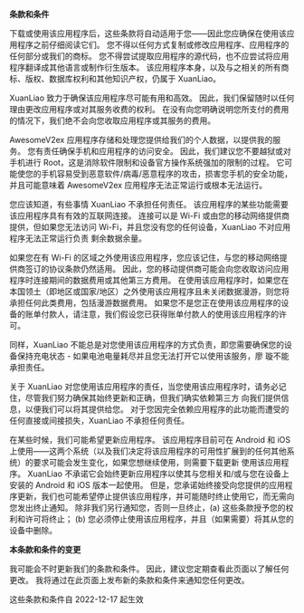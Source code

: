**条款和条件**

下载或使用该应用程序后，这些条款将自动适用于您——因此您应确保在使用该应用程序之前仔细阅读它们。 您不得以任何方式复制或修改应用程序、应用程序的任何部分或我们的商标。 您不得尝试提取应用程序的源代码，也不应尝试将应用程序翻译成其他语言或制作衍生版本。 该应用程序本身，以及与之相关的所有商标、版权、数据库权利和其他知识产权，仍属于 XuanLiao。

XuanLiao 致力于确保该应用程序尽可能有用和高效。 因此，我们保留随时以任何理由更改应用程序或对其服务收费的权利。 在没有向您明确说明您所支付的费用的情况下，我们绝不会向您收取应用程序或其服务的费用。

AwesomeV2ex 应用程序存储和处理您提供给我们的个人数据，以提供我的服务。 您有责任确保手机和应用程序的访问安全。 因此，我们建议您不要越狱或对手机进行 Root，这是消除软件限制和设备官方操作系统强加的限制的过程。 它可能使您的手机容易受到恶意软件/病毒/恶意程序的攻击，损害您手机的安全功能，并且可能意味着 AwesomeV2ex 应用程序无法正常运行或根本无法运行。

您应该知道，有些事情 XuanLiao 不承担任何责任。 该应用程序的某些功能需要该应用程序具有有效的互联网连接。 连接可以是 Wi-Fi 或由您的移动网络提供商提供，但如果您无法访问 Wi-Fi，并且您没有您的任何设备，XuanLiao 不对应用程序无法正常运行负责 剩余数据余量。

如果您在有 Wi-Fi 的区域之外使用该应用程序，您应该记住，与您的移动网络提供商签订的协议条款仍然适用。 因此，您的移动提供商可能会向您收取访问应用程序时连接期间的数据费用或其他第三方费用。 在使用该应用程序时，如果您在本国领土（即地区或国家/地区）之外使用该应用程序且未关闭数据漫游，则您将承担任何此类费用，包括漫游数据费用。 如果您不是您正在使用该应用程序的设备的账单付款人，请注意，我们假设您已获得账单付款人的使用该应用程序的许可。

同样，XuanLiao 不能总是对您使用该应用程序的方式负责，即您需要确保您的设备保持充电状态 - 如果电池电量耗尽并且您无法打开它以使用该服务，廖 璇不能承担责任。

关于 XuanLiao 对您使用该应用程序的责任，当您使用该应用程序时，请务必记住，尽管我们努力确保其始终更新和正确，但我们确实依赖第三方 向我们提供信息，以便我们可以将其提供给您。 对于您因完全依赖应用程序的此功能而遭受的任何直接或间接损失，XuanLiao 不承担任何责任。

在某些时候，我们可能希望更新应用程序。 该应用程序目前可在 Android 和 iOS 上使用——这两个系统（以及我们决定将该应用程序的可用性扩展到的任何其他系统）的要求可能会发生变化，如果您想继续使用，则需要下载更新 使用该应用程序。 XuanLiao 不承诺它会始终更新应用程序以使其与您相关和/或与您在设备上安装的 Android 和 iOS 版本一起使用。 但是，您承诺始终接受向您提供的应用程序更新，我们也可能希望停止提供该应用程序，并可能随时终止使用它，而无需向您发出终止通知。 除非我们另行通知您，否则一旦终止，(a) 这些条款授予您的权利和许可将终止； (b) 您必须停止使用该应用程序，并且（如果需要）将其从您的设备中删除。

**本条款和条件的变更**

我可能会不时更新我们的条款和条件。 因此，建议您定期查看此页面以了解任何更改。 我将通过在此页面上发布新的条款和条件来通知您任何更改。

这些条款和条件自 2022-12-17 起生效
